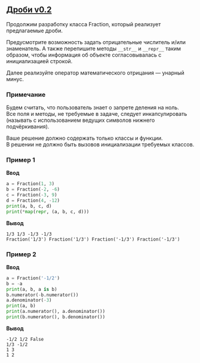 ## [Дроби v0.2](../../../solutions/5.2/52_e.py)

Продолжим разработку класса Fraction, который реализует предлагаемые дроби.

Предусмотрите возможность задать отрицательные числитель и/или знаменатель. А также перепишите методы `__str__` и `__repr__` таким образом, чтобы информация об объекте согласовывалась с инициализацией строкой.

Далее реализуйте оператор математического отрицания — унарный минус.

### Примечание

Будем считать, что пользователь знает о запрете деления на ноль.\
Все поля и методы, не требуемые в задаче, следует инкапсулировать (называть с использованием ведущих символов нижнего подчёркивания).

Ваше решение должно содержать только классы и функции.\
В решении не должно быть вызовов инициализации требуемых классов.

### Пример 1

__Ввод__
```python
a = Fraction(1, 3)
b = Fraction(-2, -6)
c = Fraction(-3, 9)
d = Fraction(4, -12)
print(a, b, c, d)
print(*map(repr, (a, b, c, d)))
```

__Вывод__
```plaintext
1/3 1/3 -1/3 -1/3
Fraction('1/3') Fraction('1/3') Fraction('-1/3') Fraction('-1/3')
```

### Пример 2

__Ввод__
```python
a = Fraction('-1/2')
b = -a
print(a, b, a is b)
b.numerator(-b.numerator())
a.denominator(-3)
print(a, b)
print(a.numerator(), a.denominator())
print(b.numerator(), b.denominator())
```

__Вывод__
```plaintext
-1/2 1/2 False
1/3 -1/2
1 3
1 2
```